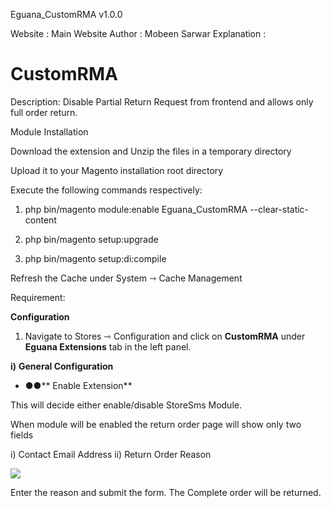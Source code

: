Eguana_CustomRMA v1.0.0

Website : Main Website 
Author : Mobeen Sarwar
Explanation :
# CustomRMA

Description: Disable Partial Return Request from frontend and allows only full order return.

Module Installation

Download the extension and Unzip the files in a temporary directory

Upload it to your Magento installation root directory

Execute the following commands respectively:

1.  php bin/magento module:enable Eguana_CustomRMA --clear-static-content

2.  php bin/magento setup:upgrade

3.  php bin/magento setup:di:compile

Refresh the Cache under System ⇾ Cache Management


Requirement:

**Configuration**

1. Navigate to Stores ⇾ Configuration and click on **CustomRMA** under **Eguana Extensions** tab in the left panel.

**i)**  **General Configuration**

- **●●**** Enable Extension**

This will decide either enable/disable StoreSms Module.

When module will be enabled the return order page will show only two fields 

i) Contact Email Address
ii) Return Order Reason

![](https://i.ibb.co/KWM3nj4/image.png)

Enter the reason and submit the form. The Complete order will be returned.

